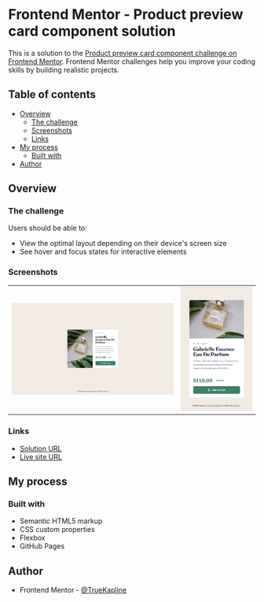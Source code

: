 # Frontend Mentor - Product preview card component solution

This is a solution to the [Product preview card component challenge on Frontend Mentor](https://www.frontendmentor.io/challenges/product-preview-card-component-GO7UmttRfa). Frontend Mentor challenges help you improve your coding skills by building realistic projects. 

## Table of contents

- [Overview](#overview)
  - [The challenge](#the-challenge)
  - [Screenshots](#screenshots)
  - [Links](#links)
- [My process](#my-process)
  - [Built with](#built-with)
- [Author](#author)

## Overview

### The challenge

Users should be able to:

- View the optimal layout depending on their device's screen size
- See hover and focus states for interactive elements

### Screenshots

<table>
  <tr>
    <td>
      <img src="images/screenshot-desktop.png" alt="Desktop solution" title="Desktop solution">
    </td>
    <td>
      <img src="images/screenshot-mobile.png" alt="Mobile solution" title="Mobile solution">
    </td>
  </tr>
</table>

### Links

- [Solution URL](https://www.frontendmentor.io/solutions/responsive-flexbox-product-preview-card-39hMBv_vpQ)
- [Live site URL](http://kapline.me/product-preview-card-component-main/)

## My process

### Built with

- Semantic HTML5 markup
- CSS custom properties
- Flexbox
- GitHub Pages

## Author

- Frontend Mentor - [@TrueKapline](https://www.frontendmentor.io/profile/TrueKapline)
